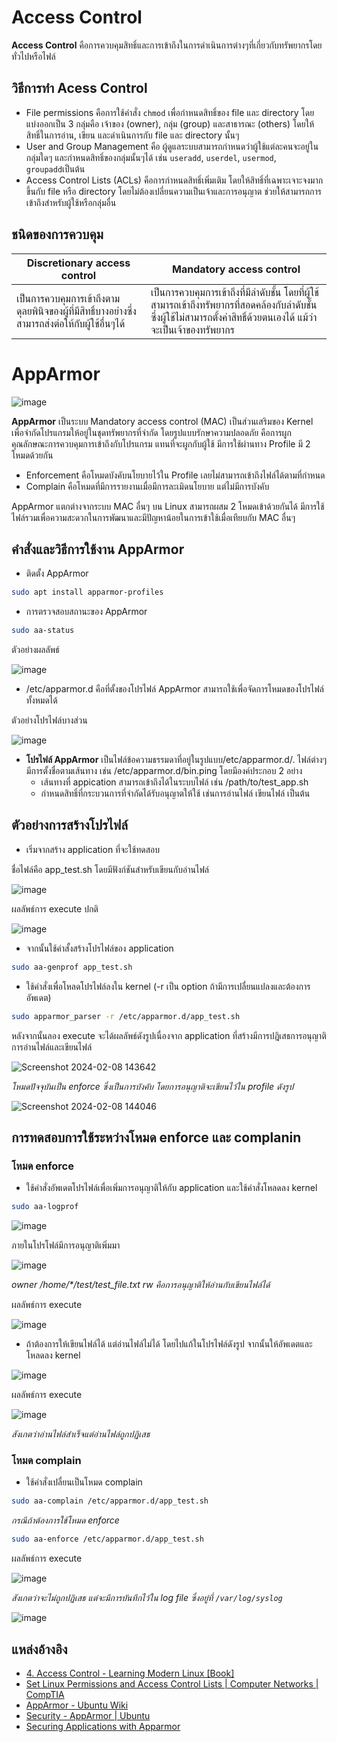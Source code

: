 # Access Control
 **Access Control** คือการควบคุมสิทธิ์และการเข้าถึงในการดำเนินการต่างๆที่เกี่ยวกับทรัพยากรโดยทั่วไปหรือไฟล์ 
 
## วิธีการทำ Acess Control
 * File permissions คือการใช้คำสั่ง ```chmod``` เพื่อกำหนดสิทธิ์ของ file และ directory โดยแบ่งออกเป็น 3 กลุ่มคือ เจ้าของ (owner), กลุ่ม (group) และสาธารณะ (others) โดยให้สิทธิ์ในการอ่าน, เขียน และดำเนินการกับ file และ directory นั้นๆ
 * User and Group Management คือ ผู้ดูแลระบบสามารถกำหนดว่าผู้ใช้แต่ละคนจะอยู่ในกลุ่มใดๆ และกำหนดสิทธิ์ของกลุ่มนั้นๆได้ เช่น ```useradd```, ```userdel```, ```usermod```, ```groupadd```เป็นต้น
 * Access Control Lists (ACLs)  คือการกำหนดสิทธิ์เพิ่มเติม โดยให้สิทธิ์ที่เฉพาะเจาะจงมากขึ้นกับ file หรือ directory โดยไม่ต้องเปลี่ยนความเป็นเจ้าและการอนุญาต ช่วยให้สามารถการเข้าถึงสำหรับผู้ใช้หรือกลุ่มอื่น

## ชนิดของการควบคุม
Discretionary access control | Mandatory access control
------- | ------- |
เป็นการควบคุมการเข้าถึงตามดุลยพินิจของผู้ที่มีสิทธิ์บางอย่างซึ่งสามารถส่งต่อให้กับผู้ใช้อื่นๆได้ | เป็นการควบคุมการเข้าถึงที่มีลำดับชั้น โดยที่ผู้ใช้สามารถเข้าถึงทรัพยากรที่สอดคล้องกับลำดับชั้น ซึ่งผู้ใช้ไม่สามารถตั้งค่าสิทธิ์ด้วยตนเองได้ แม้ว่าจะเป็นเจ้าของทรัพยากร |
# AppArmor

![image](https://github.com/Piyanut012/User-Access-Management-3/assets/110012203/20e15192-1e34-4466-9274-e631cbae9d4a)

 **AppArmor** เป็นระบบ Mandatory access control (MAC) เป็นส่วนเสริมของ Kernel เพื่อจำกัดโปรแกรมให้อยู่ในชุดทรัพยากรที่จำกัด โดยรูปแบบรักษาความปลอดภัย คือการผูกคุณลักษณะการควบคุมการเข้าถึงกับโปรแกรม แทนที่จะผูกกับผู้ใช้ มีการใช้ผ่านทาง Profile มี 2 โหมดด้วยกัน
* Enforcement คือโหมดบังคับนโยบายไว้ใน Profile เลยไม่สามารถเข้าถึงไฟล์ได้ตามที่กำหนด
* Complain คือโหมดที่มีการรายงานเมื่อมีการละเมิดนโยบาย แต่ไม่มีการบังคับ

AppArmor แตกต่างจากระบบ MAC อื่นๆ บน Linux สามารถผสม 2 โหมดเข้าด้วยกันได้ มีการใช้ไฟล์รวมเพื่อความสะดวกในการพัฒนาและมีปัญหาน้อยในการเข้าใช้เมื่อเทียบกับ MAC อื่นๆ
## คำสั่งและวิธีการใช้งาน AppArmor
* ติดตั้ง AppArmor

``` Bash
sudo apt install apparmor-profiles
```
* การตรวจสอบสถานะของ AppArmor

``` Bash
sudo aa-status
```
ตัวอย่างผลลัพธ์

![image](https://github.com/Piyanut012/User-Access-Management-3/assets/110012203/d6b9205e-1490-4233-842c-1d7311a78cd8)
* /etc/apparmor.d คือที่ตั้งของโปรไฟล์ AppArmor สามารถใช้เพื่อจัดการโหมดของโปรไฟล์ทั้งหมดได้

ตัวอย่างโปรไฟล์บางส่วน

![image](https://github.com/Piyanut012/User-Access-Management-3/assets/110012203/5e3384ad-fba2-47be-ac42-cd33ccbdff6d)

* **โปรไฟล์ AppArmor** เป็นไฟล์ข้อความธรรมดาที่อยู่ในรูปแบบ/etc/apparmor.d/. ไฟล์ต่างๆ มีการตั้งชื่อตามเส้นทาง 
 เช่น /etc/apparmor.d/bin.ping โดยมีองค์ประกอบ 2 อย่าง
    * เส้นทางที่ appication สามารถเข้าถึงได้ในระบบไฟล์ เช่น /path/to/test_app.sh
    * กำหนดสิทธิ์ที่กระบวนการที่จำกัดได้รับอนุญาตให้ใช้ เช่นการอ่านไฟล์ เขียนไฟล์ เป็นต้น

## ตัวอย่างการสร้างโปรไฟล์
* เริ่มจากสร้าง application ที่จะใช้ทดสอบ

ชื่อไฟล์คือ app_test.sh โดยมีฟังก์ชันสำหรับเขียนกับอ่านไฟล์
 
![image](https://github.com/Piyanut012/User-Access-Management-3/assets/110012203/7b0eab09-461d-4442-a325-3de4335bba32)


ผลลัพธ์การ execute ปกติ

![image](https://github.com/Piyanut012/User-Access-Management-3/assets/110012203/b726b8f1-9d18-4642-b02b-c880058eaca2)

* จากนั้นใช้คำสั้งสร้างโปรไฟล์ของ application

``` Bash
sudo aa-genprof app_test.sh
```

* ใช้คำสั่งเพื่อโหลดโปรไฟล์ลงใน kernel (-r เป็น option ถ้ามีการเปลื่ยนแปลงและต้องการอัพเดต)

``` Bash
sudo apparmor_parser -r /etc/apparmor.d/app_test.sh
```

หลังจากนั้นลอง execute จะได้ผลลัพธ์ดังรูปเนื่องจาก application ที่สร้างมีการปฎิเสธการอนุญาติการอ่านไฟล์และเขียนไฟล์

![Screenshot 2024-02-08 143642](https://github.com/Piyanut012/User-Access-Management-3/assets/110012203/7f3939c8-583f-4fb8-a76a-2f5a23cf71fd)

_โหมดปัจจุบันเป็น enforce ซึ่งเป็นการบังคับ โดยการอนุญาติจะเขียนไว้ใน profile ดังรูป_

![Screenshot 2024-02-08 144046](https://github.com/Piyanut012/User-Access-Management-3/assets/110012203/bc090bb4-e6b7-445f-ab7f-3f8239f6ae2c)

## การทดสอบการใช้ระหว่างโหมด enforce  และ complanin

### โหมด enforce

* ใช้คำสั่งอัพเดตโปรไฟล์เพื่อเพิ่มการอนุญาติให้กับ application และใช้คำสั่งโหลดลง kernel 

``` Bash
sudo aa-logprof
```

![image](https://github.com/Piyanut012/User-Access-Management-3/assets/110012203/90a3a3fd-c5c9-41df-95e7-6e551c0f239d)

ภายในโปรโฟล์มีการอนุญาติเพิ่มมา

![image](https://github.com/Piyanut012/User-Access-Management-3/assets/110012203/8b741d33-0061-4663-b91e-c1b61f10a020)

_owner /home/*/test/test_file.txt rw คือการอนุญาติให้อ่านกับเขียนไฟล์ได้_

ผลลัพธ์การ execute

![image](https://github.com/Piyanut012/User-Access-Management-3/assets/110012203/28692ebd-364b-41af-ab4f-909ae88cc026)

* ถ้าต้องการให้เขียนไฟล์ได้ แต่อ่านไฟล์ไม่ได้ โดยไปแก้ในโปรไฟล์ดังรูป จากนั้นให้อัพเดตและโหลดลง kernel 

![image](https://github.com/Piyanut012/User-Access-Management-3/assets/110012203/af62c4f8-c991-48b8-b99e-6a4b644cf5fc)

ผลลัพธ์การ execute

![image](https://github.com/Piyanut012/User-Access-Management-3/assets/110012203/b1d9802b-2ccc-46e5-81ce-6abb5ff3d5d8)

_สังเกตว่าอ่านไฟล์สำเร็จแต่อ่านไฟล์ถูกปฏิเสธ_

### โหมด complain

* ใช้คำสั่งเปลื่ยนเป็นโหมด complain 

``` Bash
sudo aa-complain /etc/apparmor.d/app_test.sh
```

_กรณีถ้าต้องการใช้โหมด enforce_

``` Bash
sudo aa-enforce /etc/apparmor.d/app_test.sh
```

ผลลัพธ์การ execute 

![image](https://github.com/Piyanut012/User-Access-Management-3/assets/110012203/4bd7e19a-fb57-4e9a-a87c-165519bfaae8)

_สังเกตว่าจะไม่ถูกปฏิเสธ แต่จะมีการบันทึกไว้ใน log file ซึ่งอยู่ที่ ```/var/log/syslog```_

![image](https://github.com/Piyanut012/User-Access-Management-3/assets/110012203/a9385578-2925-4cfa-aa69-d0b9c7ec3643)

## แหล่งอ้างอิง
* [4. Access Control - Learning Modern Linux [Book]](https://www.oreilly.com/library/view/learning-modern-linux/9781098108939/ch04.html)
* [Set Linux Permissions and Access Control Lists | Computer Networks | CompTIA](https://www.comptia.org/blog/set-linux-permissions-and-access-control-lists)
* [AppArmor - Ubuntu Wiki](https://wiki.ubuntu.com/AppArmorwiki.ubuntu.com)
* [Security - AppArmor | Ubuntu](https://ubuntu.com/server/docs/security-apparmorubuntu.com)
* [Securing Applications with Apparmor](https://www.youtube.com/watch?v=0t-UZFBNyF0)

























































